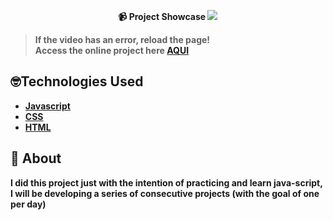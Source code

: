 <strong><div align="center">
📹 Project Showcase
<img src="https://github.com/LuckxSz/Text-To-Speech-19/assets/135531180/bdd02d66-e223-446b-b5a4-88e57d996619">

</div>

> **If the video has an error, reload the page!**<br>
> Access the online project here **[AQUI](https://luckxsz.github.io/Text-To-Speech-19/)**

## 🤓Technologies Used

- [Javascript](https://developer.mozilla.org/en-US/docs/Web/JavaScript)
- [CSS](https://developer.mozilla.org/en-US/docs/Web/CSS)
- [HTML](https://developer.mozilla.org/en-US/docs/Web/HTML)

## 📝 About

I did this project just with the intention of practicing and learn java-script, I will be developing a series of consecutive projects (with the goal of one per day)
<strong/>
